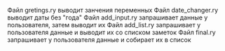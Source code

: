 Файл gretings.ry выводит занчения переменных
Файл date_changer.ry выводит даты без "года"
Файл add_input.ry запрашивает данные у пользователя, затем выводит их
Файл add_list.ry запрашивает у пользователя данные и выводит их со списком заметок
Файл final.ry запрашивает у пользователя данные и собирает их в список
